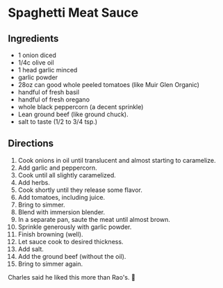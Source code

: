 Spaghetti Meat Sauce
========

Ingredients
--------
- 1 onion diced
- 1/4c olive oil
- 1 head garlic minced
- garlic powder
- 28oz can good whole peeled tomatoes (like Muir Glen Organic)
- handful of fresh basil
- handful of fresh oregano
- whole black peppercorn (a decent sprinkle)
- Lean ground beef (like ground chuck).
- salt to taste (1/2 to 3/4 tsp.)

Directions
------
1. Cook onions in oil until translucent and almost starting to caramelize.
2. Add garlic and peppercorn.
3. Cook until all slightly caramelized.
4. Add herbs.
5. Cook shortly until they release some flavor.
6. Add tomatoes, including juice.
7. Bring to simmer.
8. Blend with immersion blender.
9. In a separate pan, saute the meat until almost brown.
10. Sprinkle generously with garlic powder.
11. Finish browning (well).
12. Let sauce cook to desired thickness.
13. Add salt.
14. Add the ground beef (without the oil).
15. Bring to simmer again.

Charles said he liked this more than Rao's. 🎉
